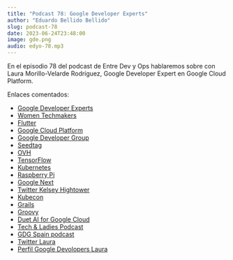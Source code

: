 ```yaml
---
title: "Podcast 78: Google Developer Experts"
author: "Eduardo Bellido Bellido"
slug: podcast-78
date: 2023-06-24T23:48:00
image: gde.png
audio: edyo-78.mp3
---
```


En el episodio 78 del podcast de Entre Dev y Ops hablaremos sobre con Laura Morillo-Velarde Rodríguez,
Google Developer Expert en Google Cloud Platform.

<!--more-->

Enlaces comentados:

- [Google Developer Experts](https://developers.google.com/community/experts/)
- [Women Techmakers](https://developers.google.com/womentechmakers)
- [Flutter](https://flutter.dev/)
- [Google Cloud Platform](https://cloud.google.com/)
- [Google Developer Group](https://developers.google.com/community/gdg/)
- [Seedtag](https://www.seedtag.com/)
- [OVH](https://www.ovhcloud.com/)
- [TensorFlow](https://www.tensorflow.org/)
- [Kubernetes](https://kubernetes.io/)
- [Raspberry Pi](https://www.raspberrypi.org/)
- [Google Next](https://cloud.withgoogle.com/next)
- [Twitter Kelsey Hightower](https://twitter.com/kelseyhightower)
- [Kubecon](https://www.cncf.io/kubecon-cloudnativecon-events/)
- [Grails](https://grails.org/)
- [Groovy](http://www.groovy-lang.org/)
- [Duet AI for Google Cloud](https://cloud.google.com/blog/products/application-modernization/introducing-duet-ai-for-google-cloud)
- [Tech & Ladies Podcast](https://twitter.com/TechandLadies)
- [GDG Spain podcast](https://www.ivoox.com/podcast-gdg-spain-podcast_sq_f1715151_1.html)
- [Twitter Laura](https://twitter.com/Laura_Morillo)
- [Perfil Google Devolopers Laura](https://developers.google.com/profile/u/laura_morillo)
